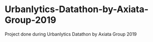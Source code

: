 # Urbanlytics-Datathon-by-Axiata-Group-2019
Project done during Urbanlytics Datathon by Axiata Group 2019
